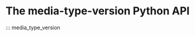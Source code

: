 <!--
SPDX-FileCopyrightText: Peter Pentchev <roam@ringlet.net>
SPDX-License-Identifier: BSD-2-Clause
-->

# The media-type-version Python API

::: media_type_version
